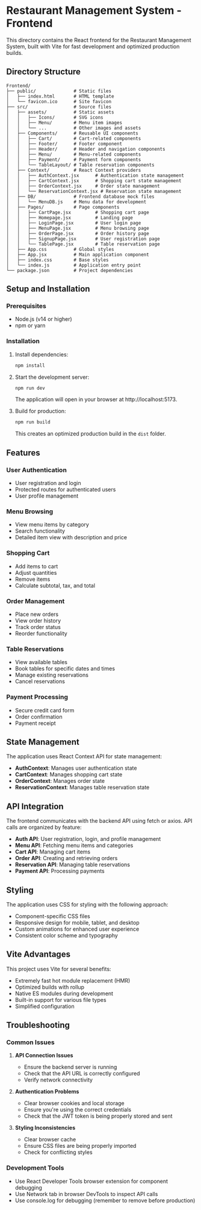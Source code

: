 # Restaurant Management System - Frontend

This directory contains the React frontend for the Restaurant Management System, built with Vite for fast development and optimized production builds.

## Directory Structure

```
Frontend/
├── public/              # Static files
│   ├── index.html       # HTML template
│   └── favicon.ico      # Site favicon
├── src/                 # Source files
│   ├── assets/          # Static assets
│   │   ├── Icons/       # SVG icons
│   │   ├── Menu/        # Menu item images
│   │   └── ...          # Other images and assets
│   ├── Components/      # Reusable UI components
│   │   ├── Cart/        # Cart-related components
│   │   ├── Footer/      # Footer component
│   │   ├── Header/      # Header and navigation components
│   │   ├── Menu/        # Menu-related components
│   │   ├── Payment/     # Payment form components
│   │   └── TableLayout/ # Table reservation components
│   ├── Context/         # React Context providers
│   │   ├── AuthContext.jsx      # Authentication state management
│   │   ├── CartContext.jsx      # Shopping cart state management
│   │   ├── OrderContext.jsx     # Order state management
│   │   └── ReservationContext.jsx # Reservation state management
│   ├── DB/              # Frontend database mock files
│   │   └── MenuDB.js    # Menu data for development
│   ├── Pages/           # Page components
│   │   ├── CartPage.jsx         # Shopping cart page
│   │   ├── Homepage.jsx         # Landing page
│   │   ├── LoginPage.jsx        # User login page
│   │   ├── MenuPage.jsx         # Menu browsing page
│   │   ├── OrderPage.jsx        # Order history page
│   │   ├── SignupPage.jsx       # User registration page
│   │   └── TablePage.jsx        # Table reservation page
│   ├── App.css          # Global styles
│   ├── App.jsx          # Main application component
│   ├── index.css        # Base styles
│   └── index.js         # Application entry point
└── package.json         # Project dependencies
```

## Setup and Installation

### Prerequisites
- Node.js (v14 or higher)
- npm or yarn

### Installation
1. Install dependencies:
   ```bash
   npm install
   ```

2. Start the development server:
   ```bash
   npm run dev
   ```
   The application will open in your browser at http://localhost:5173.

3. Build for production:
   ```bash
   npm run build
   ```
   This creates an optimized production build in the `dist` folder.

## Features

### User Authentication
- User registration and login
- Protected routes for authenticated users
- User profile management

### Menu Browsing
- View menu items by category
- Search functionality
- Detailed item view with description and price

### Shopping Cart
- Add items to cart
- Adjust quantities
- Remove items
- Calculate subtotal, tax, and total

### Order Management
- Place new orders
- View order history
- Track order status
- Reorder functionality

### Table Reservations
- View available tables
- Book tables for specific dates and times
- Manage existing reservations
- Cancel reservations

### Payment Processing
- Secure credit card form
- Order confirmation
- Payment receipt

## State Management

The application uses React Context API for state management:

- **AuthContext**: Manages user authentication state
- **CartContext**: Manages shopping cart state
- **OrderContext**: Manages order state
- **ReservationContext**: Manages table reservation state

## API Integration

The frontend communicates with the backend API using fetch or axios. API calls are organized by feature:

- **Auth API**: User registration, login, and profile management
- **Menu API**: Fetching menu items and categories
- **Cart API**: Managing cart items
- **Order API**: Creating and retrieving orders
- **Reservation API**: Managing table reservations
- **Payment API**: Processing payments

## Styling

The application uses CSS for styling with the following approach:

- Component-specific CSS files
- Responsive design for mobile, tablet, and desktop
- Custom animations for enhanced user experience
- Consistent color scheme and typography

## Vite Advantages

This project uses Vite for several benefits:
- Extremely fast hot module replacement (HMR)
- Optimized builds with rollup
- Native ES modules during development
- Built-in support for various file types
- Simplified configuration

## Troubleshooting

### Common Issues

1. **API Connection Issues**
   - Ensure the backend server is running
   - Check that the API URL is correctly configured
   - Verify network connectivity

2. **Authentication Problems**
   - Clear browser cookies and local storage
   - Ensure you're using the correct credentials
   - Check that the JWT token is being properly stored and sent

3. **Styling Inconsistencies**
   - Clear browser cache
   - Ensure CSS files are being properly imported
   - Check for conflicting styles

### Development Tools

- Use React Developer Tools browser extension for component debugging
- Use Network tab in browser DevTools to inspect API calls
- Use console.log for debugging (remember to remove before production)
